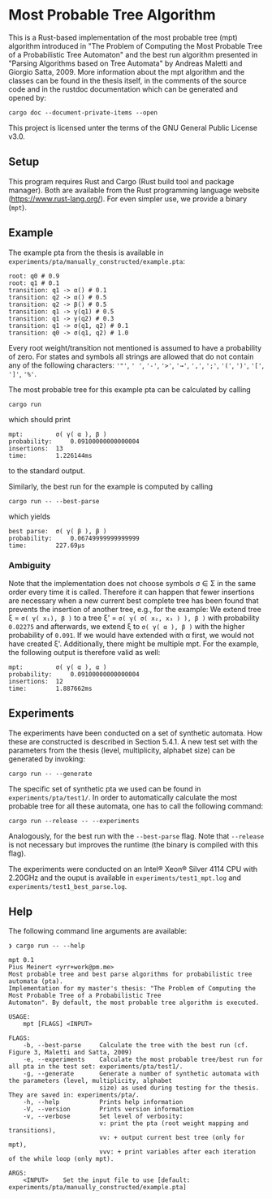 # Most Probable Tree Algorithm

This is a Rust-based implementation of the most probable tree (mpt) algorithm
introduced in "The Problem of Computing the Most Probable Tree of a
Probabilistic Tree Automaton" and the best run algorithm presented in "Parsing
Algorithms based on Tree Automata" by Andreas Maletti and Giorgio Satta, 2009.
More information about the mpt algorithm and the classes can be found in the
thesis itself, in the comments of the source code and in the rustdoc
documentation which can be generated and opened by:
```
cargo doc --document-private-items --open
```
This project is licensed unter the terms of the GNU General Public License v3.0.

## Setup

This program requires Rust and Cargo (Rust build tool and package manager).
Both are available from the Rust programming
language website (<https://www.rust-lang.org/>). For even simpler use, we
provide a binary (`mpt`).

## Example

The example pta from the thesis is available in
`experiments/pta/manually_constructed/example.pta`:
```
root: q0 # 0.9
root: q1 # 0.1
transition: q1 -> α() # 0.1
transition: q2 -> α() # 0.5
transition: q2 -> β() # 0.5
transition: q1 -> γ(q1) # 0.5
transition: q1 -> γ(q2) # 0.3
transition: q1 -> σ(q1, q2) # 0.1
transition: q0 -> σ(q1, q2) # 1.0
```
Every root weight/transition not mentioned is assumed to have a probability of
zero. For states and symbols all strings are allowed that do not contain any of
the following characters: `'"'`, `' '`, `'-'`, `'>'`, `'→'`, `','`, `';'`,
`'('`, `')'`, `'['`, `']'`, `'%'`.

The most probable tree for this example pta can be calculated by calling
```
cargo run
```
which should print
```
mpt:		 σ( γ( α ), β )
probability:	 0.09100000000000004
insertions:	 13
time:		 1.226144ms
```
to the standard output.

Similarly, the best run for the example is computed by calling
```
cargo run -- --best-parse
```
which yields
```
best parse:	 σ( γ( β ), β )
probability:	 0.06749999999999999
time:		 227.69µs
```

### Ambiguity

Note that the implementation does not choose symbols σ ∈ Σ in the same order
every time it is called. Therefore it can happen that fewer insertions are
necessary when a new current best complete tree has been found that prevents the
insertion of another tree, e.g., for the example: We extend tree ξ = `σ( γ( x₁),
β )` to a tree ξ' = `σ( γ( σ( x₂, x₃ ) ), β )` with probability `0.02275` and
afterwards, we extend ξ to `σ( γ( α ), β )` with the higher probability of
`0.091`. If we would have extended with α first, we would not have created ξ'.
Additionally, there might be multiple mpt. For the example, the following output
is therefore valid as well:
```
mpt:		 σ( γ( α ), α )
probability:	 0.09100000000000004
insertions:	 12
time:		 1.887662ms
```

## Experiments

The experiments have been conducted on a set of synthetic automata. How these
are constructed is described in Section 5.4.1. A new test set with the
parameters from the thesis (level, multiplicity, alphabet size) can be generated
by invoking:
```
cargo run -- --generate
```

The specific set of synthetic pta we used can be found in
`experiments/pta/test1/`. In order to automatically calculate the most probable
tree for all these automata, one has to call the following command:
```
cargo run --release -- --experiments
```
Analogously, for the best run with the `--best-parse` flag. Note that
``--release`` is not necessary but improves the runtime (the binary is compiled
with this flag).

The experiments were conducted on an Intel® Xeon® Silver 4114 CPU
with 2.20GHz and the ouput is available in `experiments/test1_mpt.log` and
`experiments/test1_best_parse.log`.

## Help

The following command line arguments are available:
```
❯ cargo run -- --help

mpt 0.1
Pius Meinert <yrr+work@pm.me>
Most probable tree and best parse algorithms for probabilistic tree automata (pta).
Implementation for my master's thesis: "The Problem of Computing the Most Probable Tree of a Probabilistic Tree
Automaton". By default, the most probable tree algorithm is executed.

USAGE:
    mpt [FLAGS] <INPUT>

FLAGS:
    -b, --best-parse     Calculate the tree with the best run (cf. Figure 3, Maletti and Satta, 2009)
    -e, --experiments    Calculate the most probable tree/best run for all pta in the test set: experiments/pta/test1/.
    -g, --generate       Generate a number of synthetic automata with the parameters (level, multiplicity, alphabet
                         size) as used during testing for the thesis. They are saved in: experiments/pta/.
    -h, --help           Prints help information
    -V, --version        Prints version information
    -v, --verbose        Set level of verbosity: 
                         v: print the pta (root weight mapping and transitions), 
                         vv: + output current best tree (only for mpt), 
                         vvv: + print variables after each iteration of the while loop (only mpt).

ARGS:
    <INPUT>    Set the input file to use [default: experiments/pta/manually_constructed/example.pta]
```
